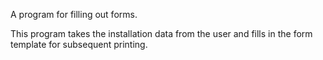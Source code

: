 A program for filling out forms.

This program takes the installation data from the user and fills in the form template for subsequent printing.